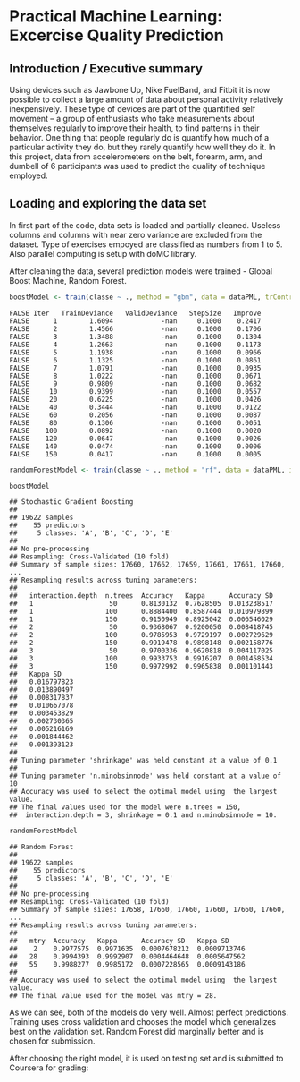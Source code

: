 # Practical Machine Learning: Excercise Quality Prediction

## Introduction / Executive summary

Using devices such as Jawbone Up, Nike FuelBand, and Fitbit it is now possible to collect a large amount of data about personal activity relatively inexpensively. These type of devices are part of the quantified self movement – a group of enthusiasts who take measurements about themselves regularly to improve their health, to find patterns in their behavior. One thing that people regularly do is quantify how much of a particular activity they do, but they rarely quantify how well they do it. In this project, data from accelerometers on the belt, forearm, arm, and dumbell of 6 participants was used to predict the quality of technique employed.

## Loading and exploring the data set

In first part of the code, data sets is loaded and partially cleaned. Useless columns and columns with near zero variance are excluded from the dataset. Type of exercises empoyed are classified as numbers from 1 to 5. Also parallel computing is setup with doMC library.



After cleaning the data, several prediction models were trained - Global Boost Machine, Random Forest.


```r
boostModel <- train(classe ~ ., method = "gbm", data = dataPML, trControl = trainControl(method = "cv", number = 10, allowParallel = TRUE))
```

```
FALSE Iter   TrainDeviance   ValidDeviance   StepSize   Improve
FALSE      1        1.6094            -nan     0.1000    0.2417
FALSE      2        1.4566            -nan     0.1000    0.1706
FALSE      3        1.3488            -nan     0.1000    0.1304
FALSE      4        1.2663            -nan     0.1000    0.1173
FALSE      5        1.1938            -nan     0.1000    0.0966
FALSE      6        1.1325            -nan     0.1000    0.0861
FALSE      7        1.0791            -nan     0.1000    0.0935
FALSE      8        1.0222            -nan     0.1000    0.0671
FALSE      9        0.9809            -nan     0.1000    0.0682
FALSE     10        0.9399            -nan     0.1000    0.0557
FALSE     20        0.6225            -nan     0.1000    0.0426
FALSE     40        0.3444            -nan     0.1000    0.0122
FALSE     60        0.2056            -nan     0.1000    0.0087
FALSE     80        0.1306            -nan     0.1000    0.0051
FALSE    100        0.0892            -nan     0.1000    0.0020
FALSE    120        0.0647            -nan     0.1000    0.0026
FALSE    140        0.0474            -nan     0.1000    0.0006
FALSE    150        0.0417            -nan     0.1000    0.0005
```

```r
randomForestModel <- train(classe ~ ., method = "rf", data = dataPML, importance = T, trControl = trainControl(method = "cv", number = 10, allowParallel = TRUE))
```

```r
boostModel
```

```
## Stochastic Gradient Boosting 
## 
## 19622 samples
##    55 predictors
##     5 classes: 'A', 'B', 'C', 'D', 'E' 
## 
## No pre-processing
## Resampling: Cross-Validated (10 fold) 
## Summary of sample sizes: 17660, 17662, 17659, 17661, 17661, 17660, ... 
## Resampling results across tuning parameters:
## 
##   interaction.depth  n.trees  Accuracy   Kappa      Accuracy SD
##   1                   50      0.8130132  0.7628505  0.013238517
##   1                  100      0.8884400  0.8587444  0.010979899
##   1                  150      0.9150949  0.8925042  0.006546029
##   2                   50      0.9368067  0.9200050  0.008418745
##   2                  100      0.9785953  0.9729197  0.002729629
##   2                  150      0.9919478  0.9898148  0.002158776
##   3                   50      0.9700336  0.9620818  0.004117025
##   3                  100      0.9933753  0.9916207  0.001458534
##   3                  150      0.9972992  0.9965838  0.001101443
##   Kappa SD   
##   0.016797823
##   0.013890497
##   0.008317837
##   0.010667078
##   0.003453829
##   0.002730365
##   0.005216169
##   0.001844462
##   0.001393123
## 
## Tuning parameter 'shrinkage' was held constant at a value of 0.1
## 
## Tuning parameter 'n.minobsinnode' was held constant at a value of 10
## Accuracy was used to select the optimal model using  the largest value.
## The final values used for the model were n.trees = 150,
##  interaction.depth = 3, shrinkage = 0.1 and n.minobsinnode = 10.
```

```r
randomForestModel
```

```
## Random Forest 
## 
## 19622 samples
##    55 predictors
##     5 classes: 'A', 'B', 'C', 'D', 'E' 
## 
## No pre-processing
## Resampling: Cross-Validated (10 fold) 
## Summary of sample sizes: 17658, 17660, 17660, 17660, 17660, 17660, ... 
## Resampling results across tuning parameters:
## 
##   mtry  Accuracy   Kappa      Accuracy SD   Kappa SD    
##    2    0.9977575  0.9971635  0.0007678212  0.0009713746
##   28    0.9994393  0.9992907  0.0004464648  0.0005647562
##   55    0.9988277  0.9985172  0.0007228565  0.0009143186
## 
## Accuracy was used to select the optimal model using  the largest value.
## The final value used for the model was mtry = 28.
```

As we can see, both of the models do very well. Almost perfect predictions. Training uses cross validation and chooses the model which generalizes best on the validation set. Random Forest did marginally better and is chosen for submission. 

After choosing the right model, it is used on testing set and is submitted to Coursera for grading:



